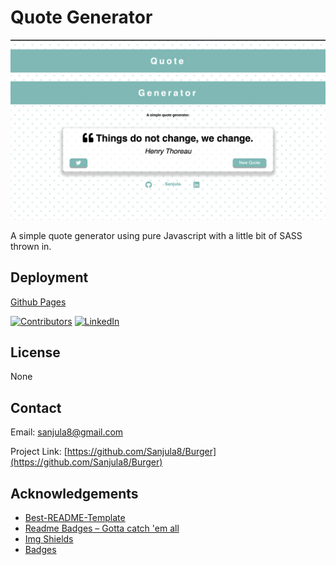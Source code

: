 # Quote Generator

![](/screenshot/screenshot.png)

A simple quote generator using pure Javascript with a little bit of SASS thrown in.

## Deployment

[Github Pages](https://sanjula8.github.io/quote-generator/)

[![Contributors][contributors-shield]][contributors-url]
[![LinkedIn][linkedin-shield]][linkedin-url]

## License

None

## Contact

Email: [sanjula8@gmail.com](sanjula8@gmail.com)

Project Link: [https://github.com/Sanjula8/Burger](https://github.com/Sanjula8/Burger)

## Acknowledgements

-   [Best-README-Template](https://github.com/othneildrew/Best-README-Template/blob/master/README.md)
-   [Readme Badges – Gotta catch 'em all](https://github.com/boennemann/badges)
-   [Img Shields](https://shields.io)
-   [Badges](https://forthebadge.com/)

<!-- MARKDOWN LINKS & IMAGES -->

[linkedin-shield]: https://img.shields.io/badge/-LinkedIn-black.svg?style=flat-square&logo=linkedin&colorB=555
[linkedin-url]: https://www.linkedin.com/in/sanjula-mahathantila-0046a7a3/
[contributors-shield]: https://img.shields.io/github/contributors/Swordspeare09/user-directory.svg?style=flat-square
[contributors-url]: https://github.com/Sanjula8/Burger/graphs/contributors

